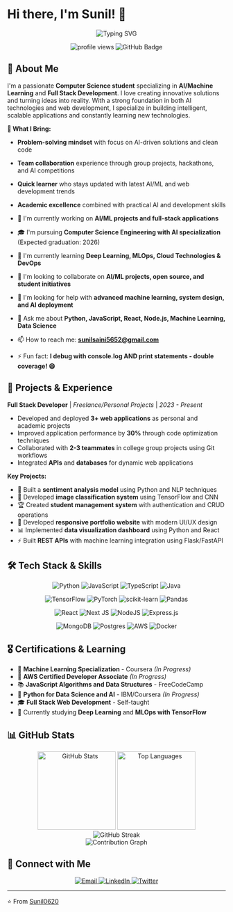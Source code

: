 # Hi there, I'm Sunil! 👋

<div align="center">
  <img src="https://readme-typing-svg.herokuapp.com?font=Fira+Code&pause=1000&color=2F81F7&center=true&vCenter=true&width=435&lines=CS+Student+%7C+AI%2FML+Enthusiast;Full+Stack+Developer;Problem+Solver;Always+Learning!" alt="Typing SVG" />
</div>

<p align="center">
  <img src="https://komarev.com/ghpvc/?username=Sunil0620&label=Profile%20views&color=0e75b6&style=flat" alt="profile views" />
  <img src="https://img.shields.io/github/followers/Sunil0620?label=Followers&style=social" alt="GitHub Badge">
</p>

## 🚀 About Me

I'm a passionate **Computer Science student** specializing in **AI/Machine Learning** and **Full Stack Development**. I love creating innovative solutions and turning ideas into reality. With a strong foundation in both AI technologies and web development, I specialize in building intelligent, scalable applications and constantly learning new technologies.

**🎯 What I Bring:**
- **Problem-solving mindset** with focus on AI-driven solutions and clean code
- **Team collaboration** experience through group projects, hackathons, and AI competitions
- **Quick learner** who stays updated with latest AI/ML and web development trends
- **Academic excellence** combined with practical AI and development skills

- 🔭 I'm currently working on **AI/ML projects and full-stack applications**
- 🎓 I'm pursuing **Computer Science Engineering with AI specialization** (Expected graduation: 2026)
- 🌱 I'm currently learning **Deep Learning, MLOps, Cloud Technologies & DevOps**
- 👯 I'm looking to collaborate on **AI/ML projects, open source, and student initiatives**
- 🤔 I'm looking for help with **advanced machine learning, system design, and AI deployment**
- 💬 Ask me about **Python, JavaScript, React, Node.js, Machine Learning, Data Science**
- 📫 How to reach me: **[sunilsaini5652@gmail.com](mailto:sunilsaini5652@gmail.com)**
- ⚡ Fun fact: **I debug with console.log AND print statements - double coverage! 😄**

## 💼 Projects & Experience

**Full Stack Developer** | *Freelance/Personal Projects* | *2023 - Present*
- Developed and deployed **3+ web applications** as personal and academic projects
- Improved application performance by **30%** through code optimization techniques
- Collaborated with **2-3 teammates** in college group projects using Git workflows
- Integrated **APIs** and **databases** for dynamic web applications

**Key Projects:**
- 🤖 Built a **sentiment analysis model** using Python and NLP techniques
- 🧠 Developed **image classification system** using TensorFlow and CNN
- 🏆 Created **student management system** with authentication and CRUD operations
- 🚀 Developed **responsive portfolio website** with modern UI/UX design
- 📊 Implemented **data visualization dashboard** using Python and React
- ⚡ Built **REST APIs** with machine learning integration using Flask/FastAPI

## 🛠️ Tech Stack & Skills

<div align="center">

![Python](https://img.shields.io/badge/python-3670A0?style=for-the-badge&logo=python&logoColor=ffdd54)
![JavaScript](https://img.shields.io/badge/javascript-%23323330.svg?style=for-the-badge&logo=javascript&logoColor=%23F7DF1E)
![TypeScript](https://img.shields.io/badge/typescript-%23007ACC.svg?style=for-the-badge&logo=typescript&logoColor=white)
![Java](https://img.shields.io/badge/java-%23ED8B00.svg?style=for-the-badge&logo=openjdk&logoColor=white)

![TensorFlow](https://img.shields.io/badge/TensorFlow-%23FF6F00.svg?style=for-the-badge&logo=TensorFlow&logoColor=white)
![PyTorch](https://img.shields.io/badge/PyTorch-%23EE4C2C.svg?style=for-the-badge&logo=PyTorch&logoColor=white)
![scikit-learn](https://img.shields.io/badge/scikit--learn-%23F7931E.svg?style=for-the-badge&logo=scikit-learn&logoColor=white)
![Pandas](https://img.shields.io/badge/pandas-%23150458.svg?style=for-the-badge&logo=pandas&logoColor=white)

![React](https://img.shields.io/badge/react-%2320232a.svg?style=for-the-badge&logo=react&logoColor=%2361DAFB)
![Next JS](https://img.shields.io/badge/Next-black?style=for-the-badge&logo=next.js&logoColor=white)
![NodeJS](https://img.shields.io/badge/node.js-6DA55F?style=for-the-badge&logo=node.js&logoColor=white)
![Express.js](https://img.shields.io/badge/express.js-%23404d59.svg?style=for-the-badge&logo=express&logoColor=%2361DAFB)

![MongoDB](https://img.shields.io/badge/MongoDB-%234ea94b.svg?style=for-the-badge&logo=mongodb&logoColor=white)
![Postgres](https://img.shields.io/badge/postgres-%23316192.svg?style=for-the-badge&logo=postgresql&logoColor=white)
![AWS](https://img.shields.io/badge/AWS-%23FF9900.svg?style=for-the-badge&logo=amazon-aws&logoColor=white)
![Docker](https://img.shields.io/badge/docker-%230db7ed.svg?style=for-the-badge&logo=docker&logoColor=white)

</div>

## 🎖️ Certifications & Learning

- 🤖 **Machine Learning Specialization** - Coursera *(In Progress)*
- 🏅 **AWS Certified Developer Associate** *(In Progress)*
- 📚 **JavaScript Algorithms and Data Structures** - FreeCodeCamp
- 🐍 **Python for Data Science and AI** - IBM/Coursera *(In Progress)*
- 🎓 **Full Stack Web Development** - Self-taught
- 📖 Currently studying **Deep Learning** and **MLOps with TensorFlow**

## 📊 GitHub Stats

<div align="center">
  <img height="180em" src="https://github-readme-stats.vercel.app/api?username=Sunil0620&show_icons=true&theme=tokyonight&include_all_commits=true&count_private=true" alt="GitHub Stats"/>
  <img height="180em" src="https://github-readme-stats.vercel.app/api/top-langs/?username=Sunil0620&layout=compact&langs_count=7&theme=tokyonight" alt="Top Languages"/>
</div>

<div align="center">
  <img src="https://github-readme-streak-stats.herokuapp.com/?user=Sunil0620&theme=tokyonight" alt="GitHub Streak" />
</div>

<div align="center">
  <img src="https://github-readme-activity-graph.vercel.app/graph?username=Sunil0620&theme=tokyo-night&hide_border=true" alt="Contribution Graph" />
</div>

## 🤝 Connect with Me

<div align="center">
  <a href="mailto:sunilsaini5652@gmail.com">
    <img src="https://img.shields.io/badge/Gmail-D14836?style=for-the-badge&logo=gmail&logoColor=white" alt="Email" />
  </a>
  <a href="https://www.linkedin.com/in/sunil-saini-6190ba255/" target="_blank">
    <img src="https://img.shields.io/badge/LinkedIn-0077B5?style=for-the-badge&logo=linkedin&logoColor=white" alt="LinkedIn" />
  </a>
  <a href="https://x.com/BluStone07" target="_blank">
    <img src="https://img.shields.io/badge/Twitter-1DA1F2?style=for-the-badge&logo=twitter&logoColor=white" alt="Twitter" />
  </a>
</div>

---

⭐️ From [Sunil0620](https://github.com/Sunil0620)
